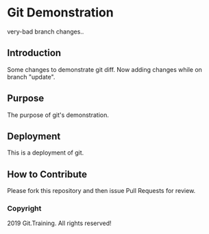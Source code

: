 # Git Demonstration

very-bad branch changes..

## Introduction

Some changes to demonstrate git diff.
Now adding changes while on branch "update".

## Purpose

The purpose of git's demonstration.

## Deployment

This is a deployment of git.

## How to Contribute

Please fork this repository and then issue Pull Requests for review.

### Copyright

2019 Git.Training.
All rights reserved!
